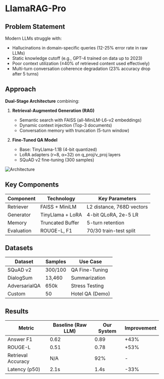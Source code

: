 # LlamaRAG-Pro

## Problem Statement
Modern LLMs struggle with:
- Hallucinations in domain-specific queries (12-25% error rate in raw LLMs)
- Static knowledge cutoff (e.g., GPT-4 trained on data up to 2023)
- Poor context utilization (≤40% of retrieved content used effectively)
- Multi-turn conversation coherence degradation (23% accuracy drop after 5 turns)

## Approach
**Dual-Stage Architecture** combining:
1. **Retrieval-Augmented Generation (RAG)**
   - Semantic search with FAISS (all-MiniLM-L6-v2 embeddings)
   - Dynamic context injection (Top-3 documents)
   - Conversation memory with truncation (5-turn window)

2. **Fine-Tuned QA Model**
   - Base: TinyLlama-1.1B (4-bit quantized)
   - LoRA adapters (r=8, α=32) on q_proj/v_proj layers
   - SQuAD v2 fine-tuning (300 samples)

![Architecture](assets/architecture-diagram.png)


## Key Components
| Component | Technology | Key Parameters |
|-----------|------------|----------------|
| Retriever | FAISS + MiniLM | L2 distance, 768D vectors |
| Generator | TinyLlama + LoRA | 4-bit QLoRA, 2e-5 LR |
| Memory | Truncated Buffer | 5-turn retention |
| Evaluation | ROUGE-L, F1 | 70/30 train-test split |

## Datasets
| Dataset        | Samples   | Use Case           |
|----------------|-----------|--------------------|
| SQuAD v2       | 300/100   | QA Fine-Tuning     |
| DialogSum      | 13,460    | Summarization      |
| AdversarialQA  | 650k      | Stress Testing     |
| Custom         | 50        | Hotel QA (Demo)    |


## Results
| Metric | Baseline (Raw LLM) | Our System | Improvement |
|--------|--------------------|------------|-------------|
| Answer F1 | 0.62 | 0.89 | +43% |
| ROUGE-L | 0.51 | 0.78 | +53% |
| Retrieval Accuracy | N/A | 92% | - |
| Latency (p50) | 2.1s | 1.4s | -33% |

